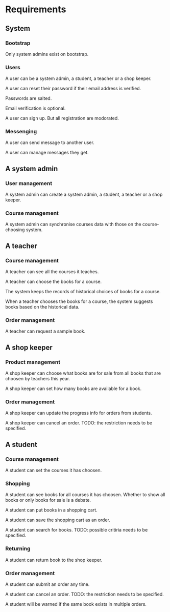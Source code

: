 Requirements
============

System
------

### Bootstrap ###

Only system admins exist on bootstrap.

### Users ###

A user can be a system admin, a student, a teacher or a shop keeper.

A user can reset their password if their email address is verified.

Passwords are salted.

Email verification is optional.

A user can sign up. But all registration are modorated.

### Messenging ###

A user can send message to another user.

A user can manage messages they get.

A system admin
--------------

### User management ###

A system admin can create a system admin, a student, a teacher or a shop
keeper.

### Course management ###

A system admin can synchronise courses data with those on the course-choosing
system.

A teacher
---------

### Course management ###

A teacher can see all the courses it teaches.

A teacher can choose the books for a course.

The system keeps the records of historical choices of books for a course.

When a teacher chooses the books for a course, the system suggests books based
on the historical data.

### Order management ###

A teacher can request a sample book.

A shop keeper
-------------

### Product management ###

A shop keeper can choose what books are for sale from all books that are
choosen by teachers this year.

A shop keeper can set how many books are available for a book.

### Order management ###

A shop keeper can update the progress info for orders from students.

A shop keeper can cancel an order. TODO: the restriction needs to be specified.

A student
---------

### Course management ###

A student can set the courses it has choosen.

### Shopping ###

A student can see books for all courses it has choosen. Whether to show all
books or only books for sale is a debate.

A student can put books in a shopping cart.

A student can save the shopping cart as an order.

A student can search for books. TODO: possible critiria needs to be specified.

### Returning ###

A student can return book to the shop keeper.

### Order management ###

A student can submit an order any time.

A student can cancel an order. TODO: the restriction needs to be specified.

A student will be warned if the same book exists in multiple orders.
